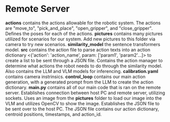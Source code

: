 # Remote Server
**actions** contains the actions allowable for the robotic system. The actions are "move_to", "pick_and_place", "open_gripper", and "close_gripper". Defines the poses for each of the actions.
**pictures** contains many pictures utilized for scenarios for our system. Add new pictures to this folder via camera to try new scenarios.
**similarity_model** the sentence transformers model.
**src** contains the action file to parse action texts into an action dictionary <{'action': 'action_name', param: ['param1', 'param2'...]> to create a list to be sent through a JSON file. Contains the action manager to determine what actions the robot needs to do through the similarity model. Also contains the LLM and VLM models for inferencing.
**calibration.yaml** contains camera instrinsics.
**control_loop** contains our main action generation, with a generated prompt from the LLM to create the action dictionary.
**main.py** contains all of our main code that is ran on the remote server. Establishes connection between host PC and remote server, utilizing sockets. Uses an image from the **pictures** folder to load our image into the VLM and utilizes OpenCV to show the image. Establishes the JSON file to be sent over to the host PC. The JSON file contains our action dictionary, centroid positions, timestamps, and action_id.  

